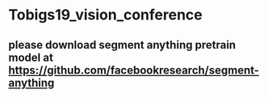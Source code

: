 # Tobigs19_vision_conference

## please download segment anything pretrain model at https://github.com/facebookresearch/segment-anything
